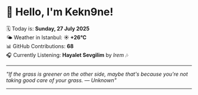 # 👋 Hello, I'm Kekn9ne!

🗓️ Today is: **Sunday, 27 July 2025**  
🌤️ Weather in Istanbul: **☀️   +26°C**  
📊 GitHub Contributions: **68**  
🎧 Currently Listening: **Hayalet Sevgilim** by *Irem* 🎶

---

_"If the grass is greener on the other side, maybe that's because you're not taking good care of your grass. — *Unknown*"_

---
